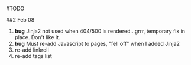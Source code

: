 #TODO

##2 Feb 08

1. __bug__ Jinja2 not used when 404/500 is rendered...grrr, temporary fix in place.  Don't like it.
2. __bug__ Must re-add Javascript to pages, "fell off" when I added Jinja2
3. re-add linkroll
4. re-add tags list
